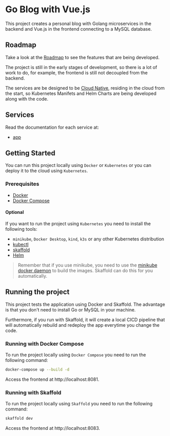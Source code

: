 # Go Blog with Vue.js

This project creates a personal blog with Golang microservices in the backend and Vue.js in the frontend connecting to a MySQL database.

## Roadmap

Take a look at the [Roadmap](./docs/roadmap.md) to see the features that are being developed.

The project is still in the early stages of development, so there is a lot of work to do, for example, the frontend is still not decoupled from the backend.

The services are be designed to be [Cloud Native](https://aws.amazon.com/what-is/cloud-native/#:~:text=The%20term%20cloud%20native%20refers,container%20orchestrators%2C%20and%20auto%20scaling.), residing in the cloud from the start, so Kubernetes Manifets and Helm Charts are being developed along with the code.

## Services

Read the documentation for each service at:

- [app](./app/README.md)

## Getting Started

You can run this project locally using `Docker` or `Kubernetes` or you can deploy it to the cloud using `Kubernetes`.

### Prerequisites

- [Docker](https://docs.docker.com/install/)
- [Docker Compose](https://docs.docker.com/compose/install/)

#### Optional

If you want to run the project using `Kubernetes` you need to install the following tools:

- `minikube`, `Docker Desktop`, `kind`, `k3s` or any other Kubernetes distribution
- [kubectl](https://kubernetes.io/docs/tasks/tools/install-kubectl/)
- [skaffold](https://skaffold.dev/docs/install/)
- [Helm](https://helm.sh/docs/intro/install/)

> Remember that if you use minikube, you need to use the [minikube docker daemon](https://minikube.sigs.k8s.io/docs/handbook/pushing/) to build the images. Skaffold can do this for you automatically.

## Running the project

This project tests the application using Docker and Skaffold. The advantage is that you don't need to install Go or MySQL in your machine.

Furthermore, if you run with Skaffold, it will create a local CICD pipeline that will automatically rebuild and redeploy the app everytime you change the code.

### Running with Docker Compose

To run the project locally using `Docker Compose` you need to run the following command:

```bash
docker-compose up --build -d
```

Access the frontend at http://localhost:8081.

### Running with Skaffold

To run the project locally using `Skaffold` you need to run the following command:

```bash
skaffold dev
```

Access the frontend at http://localhost:8083.